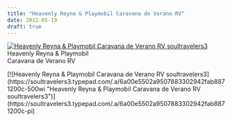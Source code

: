 ```yaml
---
title: "Heavenly Reyna & Playmobil Caravana de Verano RV"
date: 2022-05-19
draft: true
---
```


[![Heavenly Reyna & Playmobil Caravana de Verano RV soultravelers3](https://soultravelers3.typepad.com/.a/6a00e5502a950788330282e156598d200b-200wi "Heavenly Reyna & Playmobil Caravana de Verano RV soultravelers3")](https://soultravelers3.typepad.com/.a/6a00e5502a950788330282e156598d200b-pi)Heavenly Reyna & Playmobil  
Caravana de Verano RV  
  
  
  
  

<!--more--> [![Heavenly Reyna & Playmobil Caravana de Verano RV soultravelers3](https://soultravelers3.typepad.com/.a/6a00e5502a9507883302942fab8871200c-500wi "Heavenly Reyna & Playmobil Caravana de Verano RV soultravelers3")](https://soultravelers3.typepad.com/.a/6a00e5502a9507883302942fab8871200c-pi)
